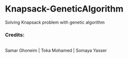 # Knapsack-GeneticAlgorithm
Solving Knapsack problem with genetic algorithm
<br>
<h3> Credits: </h3><br>
Samar Ghoneim | Toka Mohamed | Somaya Yasser <br>
